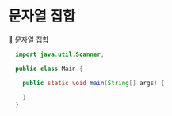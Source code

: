 # 문자열 집합
[:link: 문자열 집합](https://www.acmicpc.net/problem/14425)   

```java
  import java.util.Scanner;

  public class Main {

    public static void main(String[] args) {
     
    }
  }
```

